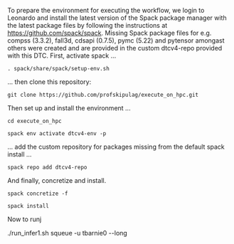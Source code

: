To prepare the environment for executing the workflow, we login to Leonardo and install the latest version of the Spack package manager with the latest package files by following the instructions at  https://github.com/spack/spack. Missing Spack package files for e.g. compss (3.3.2), fall3d, cdsapi (0.7.5), pymc (5.22) and pytensor amongast others were created and are provided in the custom dtcv4-repo provided with this DTC. First, activate spack ...

```
. spack/share/spack/setup-env.sh
```
... then clone this repository:

```
git clone https://github.com/profskipulag/execute_on_hpc.git
```
Then set up and install the environment ...

```
cd execute_on_hpc

spack env activate dtcv4-env -p
```
... add the custom repository for packages missing from the default spack install ...

```
spack repo add dtcv4-repo
```


And finally, concretize and install.

```
spack concretize -f

spack install
```

Now to runj 


./run_infer1.sh
squeue -u tbarnie0 --long
